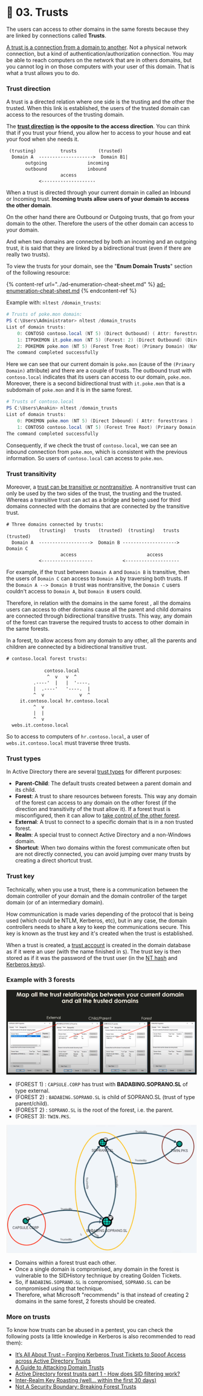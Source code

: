 # 📓 03. Trusts

The users can access to other domains in the same forests because they are linked by connections called **Trusts**.

[A trust is a connection from a domain to another](https://docs.microsoft.com/en-us/previous-versions/windows/it-pro/windows-server-2008-r2-and-2008/cc731335\(v=ws.10\)). Not a physical network connection, but a kind of authentication/authorization connection. You may be able to reach computers on the network that are in others domains, but you cannot log in on those computers with your user of this domain. That is what a trust allows you to do.

### Trust direction

A trust is a directed relation where one side is the trusting and the other the trusted. When this link is established, the users of the trusted domain can access to the resources of the trusting domain.

The [**trust direction**](https://docs.microsoft.com/en-us/previous-versions/windows/it-pro/windows-server-2008-r2-and-2008/cc731404\(v=ws.10\)) **is the opposite to the access direction**. You can think that if you trust your friend, you allow her to access to your house and eat your food when she needs it.

```
 (trusting)         trusts        (trusted)
  Domain A  -------------------->  Domain B1|
       outgoing               incoming
       outbound               inbound
                    access
            <--------------------
```

When a trust is directed through your current domain in called an Inbound or Incoming trust. **Incoming trusts allow users of your domain to access the other domain**.

On the other hand there are Outbound or Outgoing trusts, that go from your domain to the other. Therefore the users of the other domain can access to your domain.

And when two domains are connected by both an incoming and an outgoing trust, it is said that they are linked by a bidirectional trust (even if there are really two trusts).

To view the trusts for your domain, see the "**Enum Domain Trusts**" section of the following resource:

{% content-ref url="../ad-enumeration-cheat-sheet.md" %}
[ad-enumeration-cheat-sheet.md](../ad-enumeration-cheat-sheet.md)
{% endcontent-ref %}

Example with: `nltest /domain_trusts`:

```powershell
# Trusts of poke.mon domain:
PS C:\Users\Administrator> nltest /domain_trusts
List of domain trusts:
    0: CONTOSO contoso.local (NT 5) (Direct Outbound) ( Attr: foresttrans )
    1: ITPOKEMON it.poke.mon (NT 5) (Forest: 2) (Direct Outbound) (Direct Inbound) ( Attr: withinforest )
    2: POKEMON poke.mon (NT 5) (Forest Tree Root) (Primary Domain) (Native)
The command completed successfully
```

Here we can see that our current domain is `poke.mon` (cause of the `(Primary Domain)` attribute) and there are a couple of trusts. The outbound trust with `contoso.local` indicates that its users can access to our domain, `poke.mon`. Moreover, there is a second bidirectional trust with `it.poke.mon` that is a subdomain of `poke.mon` and it is in the same forest.

```powershell
# Trusts of contoso.local
PS C:\Users\Anakin> nltest /domain_trusts
List of domain trusts:
    0: POKEMON poke.mon (NT 5) (Direct Inbound) ( Attr: foresttrans )
    1: CONTOSO contoso.local (NT 5) (Forest Tree Root) (Primary Domain) (Native)
The command completed successfully
```

Consequently, if we check the trust of `contoso.local`, we can see an inbound connection from `poke.mon`, which is consistent with the previous information. So users of `contoso.local` can access to `poke.mon`.

### Trust transitivity <a href="#trust-transitivity" id="trust-transitivity"></a>

Moreover, a [trust can be transitive or nontransitive](https://docs.microsoft.com/en-us/previous-versions/windows/it-pro/windows-server-2008-r2-and-2008/cc754612\(v=ws.10\)). A nontransitive trust can only be used by the two sides of the trust, the trusting and the trusted. Whereas a transitive trust can act as a bridge and being used for third domains connected with the domains that are connected by the transitive trust.

```shell
# Three domains connected by trusts:
            (trusting)   trusts   (trusted)  (trusting)   trusts   (trusted)
  Domain A  ------------------->  Domain B --------------------> Domain C
                    access                          access
            <-------------------           <--------------------
```

For example, if the trust between `Domain A` and `Domain B` is transitive, then the users of `Domain C` can access to `Domain A` by traversing both trusts. If the `Domain A --> Domain B` trust was nontransitive, the `Domain C` users couldn't access to `Domain A`, but `Domain B` users could.

Therefore, in relation with the domains in the same forest , all the domains users can access to other domains cause all the parent and child domains are connected through bidirectional transitive trusts. This way, any domain of the forest can traverse the required trusts to access to other domain in the same forests.

In a forest, to allow access from any domain to any other, all the parents and children are connected by a bidirectional transitive trust.

```shell
# contoso.local forest trusts: 
             
              contoso.local
               ^  v   v  ^  
          .----'  |   |  '----.
          |  .----'   '----.  |
          ^  v             v  ^
     it.contoso.local hr.contoso.local
          ^  v 
          |  |
          ^  v
  webs.it.contoso.local
```

So to access to computers of `hr.contoso.local`, a user of `webs.it.contoso.local` must traverse three trusts.

### Trust types

In Active Directory there are several [trust types](https://docs.microsoft.com/en-us/previous-versions/windows/it-pro/windows-server-2008-r2-and-2008/cc730798\(v=ws.10\)#trust-types) for different purposes:

* **Parent-Child**: The default trusts created between a parent domain and its child.
* **Forest**: A trust to share resources between forests. This way any domain of the forest can access to any domain on the other forest (if the direction and transitivity of the trust allow it). If a forest trust is misconfigured, then it can allow to [take control of the other forest](http://www.harmj0y.net/blog/redteaming/not-a-security-boundary-breaking-forest-trusts/).
* **External**: A trust to connect to a specific domain that is in a non trusted forest.
* **Realm**: A special trust to connect Active Directory and a non-Windows domain.
* **Shortcut**: When two domains within the forest communicate often but are not directly connected, you can avoid jumping over many trusts by creating a direct shortcut trust.

### Trust key <a href="#trust-key" id="trust-key"></a>

Technically, when you use a trust, there is a communication between the domain controller of your domain and the domain controller of the target domain (or of an intermediary domain).

How communication is made varies depending of the protocol that is being used (which could be NTLM, Kerberos, etc), but in any case, the domain controllers needs to share a key to keep the communications secure. This key is known as the trust key and it's created when the trust is established.

When a trust is created, a [trust account](https://zer1t0.gitlab.io/posts/attacking\_ad/#trust-accounts) is created in the domain database as if it were an user (with the name finished in `$`). The trust key is then stored as if it was the password of the trust user (in the [NT hash](https://zer1t0.gitlab.io/posts/attacking\_ad/#lm-nt-hash) and [Kerberos keys](https://zer1t0.gitlab.io/posts/attacking\_ad/#user-kerberos-keys)).

### Example with 3 forests

![](../../.gitbook/assets/Forest.png)

* (FOREST 1) : `CAPSULE.CORP` has trust with **BADABING.SOPRANO.SL** of type external.
* (FOREST 2) : `BADABING.SOPRANO.SL` is child of SOPRANO.SL (trust of type parent/child).
* (FOREST 2) : `SOPRANO.SL` is the root of the forest, i.e. the parent.
* (FOREST 3): `TWIN.PKS`.

![View with bloodhound](../../.gitbook/assets/bloodhound.png)

* Domains within a forest trust each other.
* Once a single domain is compromised, any domain in the forest is vulnerable to the SIDHistory technique by creating Golden Tickets.
* So, if `BADABING.SOPRANO.SL` is compromised, `SOPRANO.SL` can be compromised using that technique.
* Therefore, what Microsoft "recommends" is that instead of creating 2 domains in the same forest, 2 forests should be created.

### More on trusts <a href="#more-on-trusts" id="more-on-trusts"></a>

To know how trusts can be abused in a pentest, you can check the following posts (a little knowledge in Kerberos is also recommended to read them):

* [It’s All About Trust – Forging Kerberos Trust Tickets to Spoof Access across Active Directory Trusts](https://adsecurity.org/?p=1588)
* [A Guide to Attacking Domain Trusts](http://www.harmj0y.net/blog/redteaming/a-guide-to-attacking-domain-trusts/)
* [Active Directory forest trusts part 1 - How does SID filtering work?](https://dirkjanm.io/active-directory-forest-trusts-part-one-how-does-sid-filtering-work/)
* [Inter-Realm Key Roasting (well… within the first 30 days)](https://blog.xpnsec.com/inter-realm-key-roasting/)
* [Not A Security Boundary: Breaking Forest Trusts](http://www.harmj0y.net/blog/redteaming/not-a-security-boundary-breaking-forest-trusts/)
